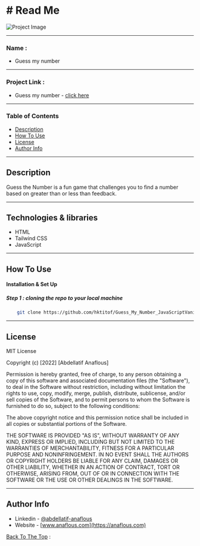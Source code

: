 # # Read Me



![Project Image](https://user-images.githubusercontent.com/62770500/196243762-6586a863-6dfa-4b8f-9c13-99a9aa269d75.png)


---

### Name :

- Guess my number

---

### Project Link :

- Guess my number - [click here](https://634d536bf7bd6d2a6f893e95--musical-caramel-cfa21b.netlify.app/)

---

### Table of Contents

- [Description](#description)
- [How To Use](#how-to-use)
- [License](#license)
- [Author Info](#author-info)

---

## Description


Guess the Number is a fun game that challenges you to find a number based on greater than or less than feedback.

---

## Technologies & libraries

- HTML
- Tailwind CSS
- JavaScript

---

## How To Use

#### Installation & Set Up
##### Step 1 : cloning the repo to your local machine

```sh
    git clone https://github.com/hktitof/Guess_My_Number_JavaScriptVanilla
```

---

## License

MIT License

Copyright (c) [2022] [Abdellatif Anaflous]

Permission is hereby granted, free of charge, to any person obtaining a copy
of this software and associated documentation files (the "Software"), to deal
in the Software without restriction, including without limitation the rights
to use, copy, modify, merge, publish, distribute, sublicense, and/or sell
copies of the Software, and to permit persons to whom the Software is
furnished to do so, subject to the following conditions:

The above copyright notice and this permission notice shall be included in all
copies or substantial portions of the Software.

THE SOFTWARE IS PROVIDED "AS IS", WITHOUT WARRANTY OF ANY KIND, EXPRESS OR
IMPLIED, INCLUDING BUT NOT LIMITED TO THE WARRANTIES OF MERCHANTABILITY,
FITNESS FOR A PARTICULAR PURPOSE AND NONINFRINGEMENT. IN NO EVENT SHALL THE
AUTHORS OR COPYRIGHT HOLDERS BE LIABLE FOR ANY CLAIM, DAMAGES OR OTHER
LIABILITY, WHETHER IN AN ACTION OF CONTRACT, TORT OR OTHERWISE, ARISING FROM,
OUT OF OR IN CONNECTION WITH THE SOFTWARE OR THE USE OR OTHER DEALINGS IN THE
SOFTWARE.



---

## Author Info

- Linkedin - [@abdellatif-anaflous](https://www.linkedin.com/in/abdellatif-anaflous/)
- Website - [www.anaflous.com](https://anaflous.com)

[Back To The Top](#description) :

